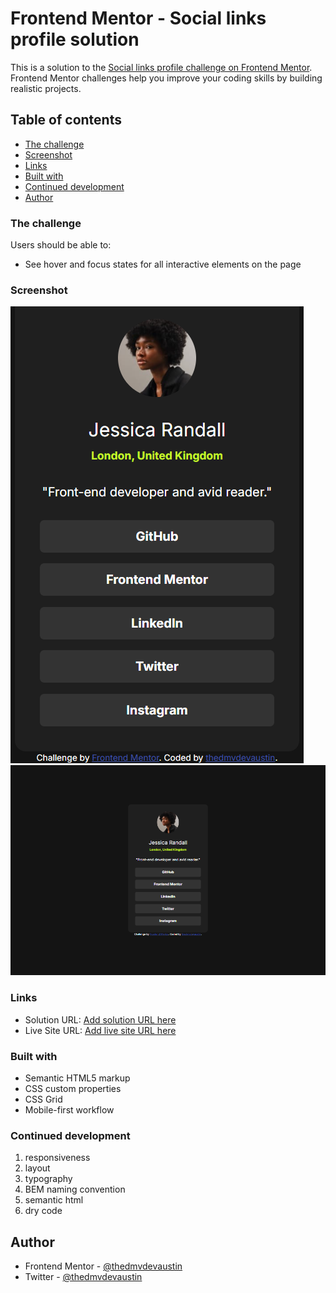 # Frontend Mentor - Social links profile solution

This is a solution to the [Social links profile challenge on Frontend Mentor](https://www.frontendmentor.io/challenges/social-links-profile-UG32l9m6dQ). Frontend Mentor challenges help you improve your coding skills by building realistic projects. 

## Table of contents
  - [The challenge](#the-challenge)
  - [Screenshot](#screenshot)
  - [Links](#links)
  - [Built with](#built-with)
  - [Continued development](#continued-development)
- [Author](#author)



### The challenge

Users should be able to:

- See hover and focus states for all interactive elements on the page

### Screenshot

![](./assets/images/FireShot%20Capture%20003%20-%20Frontend%20Mentor%20-%20Social%20links%20profile%20-%20127.0.0.1.png)
![](./assets/images/FireShot%20Capture%20004%20-%20Frontend%20Mentor%20-%20Social%20links%20profile%20-%20127.0.0.1.png)

### Links

- Solution URL: [Add solution URL here](https://your-solution-url.com)
- Live Site URL: [Add live site URL here](https://your-live-site-url.com)


### Built with

- Semantic HTML5 markup
- CSS custom properties
- CSS Grid
- Mobile-first workflow


### Continued development
1. responsiveness
2. layout
3. typography
4. BEM naming convention
5. semantic html
6. dry code

## Author

- Frontend Mentor - [@thedmvdevaustin](https://www.frontendmentor.io/profile/thedmvdevaustin)
- Twitter - [@thedmvdevaustin](https://www.twitter.com/thedmvdevaustin)